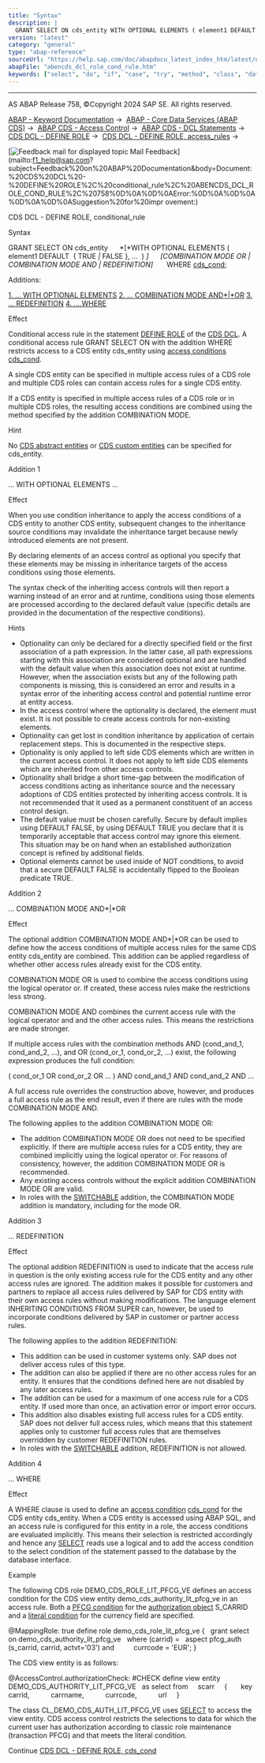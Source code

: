 ```yaml
---
title: "Syntax"
description: |
  GRANT SELECT ON cds_entity WITH OPTIONAL ELEMENTS ( element1 DEFAULT   TRUE  FALSE , ...  )  COMBINATION MODE OR  COMBINATION MODE AND  REDEFINITION WHERE cds_cond(https://help.sap.com/doc/abapdocu_latest_index_htm/latest/en-US/abencds_dcl_role_cond_expr.htm); Addition
version: "latest"
category: "general"
type: "abap-reference"
sourceUrl: "https://help.sap.com/doc/abapdocu_latest_index_htm/latest/en-US/abencds_dcl_role_cond_rule.htm"
abapFile: "abencds_dcl_role_cond_rule.htm"
keywords: ["select", "do", "if", "case", "try", "method", "class", "data", "abencds", "dcl", "role", "cond", "rule"]
---
```


* * *

AS ABAP Release 758, ©Copyright 2024 SAP SE. All rights reserved.

[ABAP - Keyword Documentation](https://help.sap.com/doc/abapdocu_latest_index_htm/latest/en-US/abenabap.htm) →  [ABAP - Core Data Services (ABAP CDS)](https://help.sap.com/doc/abapdocu_latest_index_htm/latest/en-US/abencds.htm) →  [ABAP CDS - Access Control](https://help.sap.com/doc/abapdocu_latest_index_htm/latest/en-US/abencds_access_control.htm) →  [ABAP CDS - DCL Statements](https://help.sap.com/doc/abapdocu_latest_index_htm/latest/en-US/abencds_f1_dcl_syntax.htm) →  [CDS DCL - DEFINE ROLE](https://help.sap.com/doc/abapdocu_latest_index_htm/latest/en-US/abencds_f1_define_role.htm) →  [CDS DCL - DEFINE ROLE, access\_rules](https://help.sap.com/doc/abapdocu_latest_index_htm/latest/en-US/abencds_dcl_role_rules.htm) → 

 [![](Mail.gif?object=Mail.gif "Feedback mail for displayed topic") Mail Feedback](mailto:f1_help@sap.com?subject=Feedback%20on%20ABAP%20Documentation&body=Document:%20CDS%20DCL%20-%20DEFINE%20ROLE%2C%20conditional_rule%2C%20ABENCDS_DCL_ROLE_COND_RULE%2C%20758%0D%0A%0D%0AError:%0D%0A%0D%0A%0D%0A%0D%0ASuggestion%20for%20impr
ovement:)

CDS DCL - DEFINE ROLE, conditional\_rule

Syntax

GRANT SELECT ON cds\_entity
     *\[*WITH OPTIONAL ELEMENTS ( element1 DEFAULT  { TRUE *|* FALSE }, ...  ) *\]*
     *\[*COMBINATION MODE OR *|* COMBINATION MODE AND *|* REDEFINITION*\]*
      WHERE [cds\_cond](https://help.sap.com/doc/abapdocu_latest_index_htm/latest/en-US/abencds_dcl_role_cond_expr.htm);

Additions:

[1\. ... WITH OPTIONAL ELEMENTS](#!ABAP_ADDITION_1@1@)
[2\. ... COMBINATION MODE AND*|*OR](#!ABAP_ADDITION_2@2@)
[3\. ... REDEFINITION](#!ABAP_ADDITION_3@3@)
[4\. ....WHERE](#!ABAP_ADDITION_4@4@)

Effect

Conditional access rule in the statement [DEFINE ROLE](https://help.sap.com/doc/abapdocu_latest_index_htm/latest/en-US/abencds_f1_define_role.htm) of the [CDS DCL](https://help.sap.com/doc/abapdocu_latest_index_htm/latest/en-US/abencds_dcl_glosry.htm "Glossary Entry"). A conditional access rule GRANT SELECT ON with the addition WHERE restricts access to a CDS entity cds\_entity using [access conditions](https://help.sap.com/doc/abapdocu_latest_index_htm/latest/en-US/abenaccess_condition_glosry.htm "Glossary Entry") [cds\_cond](https://help.sap.com/doc/abapdocu_latest_index_htm/latest/en-US/abencds_dcl_role_cond_expr.htm).

A single CDS entity can be specified in multiple access rules of a CDS role and multiple CDS roles can contain access rules for a single CDS entity.

If a CDS entity is specified in multiple access rules of a CDS role or in multiple CDS roles, the resulting access conditions are combined using the method specified by the addition COMBINATION MODE.

Hint

No [CDS abstract entities](https://help.sap.com/doc/abapdocu_latest_index_htm/latest/en-US/abencds_abstract_entity_glosry.htm "Glossary Entry") or [CDS custom entities](https://help.sap.com/doc/abapdocu_latest_index_htm/latest/en-US/abencds_custom_entity_glosry.htm "Glossary Entry") can be specified for cds\_entity.

Addition 1   

... WITH OPTIONAL ELEMENTS ...

Effect

When you use condition inheritance to apply the access conditions of a CDS entity to another CDS entity, subsequent changes to the inheritance source conditions may invalidate the inheritance target because newly introduced elements are not present.

By declaring elements of an access control as optional you specify that these elements may be missing in inheritance targets of the access conditions using those elements.

The syntax check of the inheriting access controls will then report a warning instead of an error and at runtime, conditions using those elements are processed according to the declared default value (specific details are provided in the documentation of the respective conditions).

Hints

-   Optionality can only be declared for a directly specified field or the first association of a path expression. In the latter case, all path expressions starting with this association are considered optional and are handled with the default value when this association does not exist at runtime. However, when the association exists but any of the following path components is missing, this is considered an error and results in a syntax error of the inheriting access control and potential runtime error at entity access.
-   In the access control where the optionality is declared, the element must exist. It is not possible to create access controls for non-existing elements.
-   Optionality can get lost in condition inheritance by application of certain replacement steps. This is documented in the respective steps.
-   Optionality is only applied to left side CDS elements which are written in the current access control. It does not apply to left side CDS elements which are inherited from other access controls.
-   Optionality shall bridge a short time-gap between the modification of access conditions acting as inheritance source and the necessary adoptions of CDS entities protected by inheriting access controls. It is not recommended that it used as a permanent constituent of an access control design.
-   The default value must be chosen carefully. Secure by default implies using DEFAULT FALSE, by using DEFAULT TRUE you declare that it is temporarily acceptable that access control may ignore this element. This situation may be on hand when an established authorization concept is refined by additional fields.
-   Optional elements cannot be used inside of NOT conditions, to avoid that a secure DEFAULT FALSE is accidentally flipped to the Boolean predicate TRUE.

Addition 2   

... COMBINATION MODE AND*|*OR

Effect

The optional addition COMBINATION MODE AND*|*OR can be used to define how the access conditions of multiple access rules for the same CDS entity cds\_entity are combined. This addition can be applied regardless of whether other access rules already exist for the CDS entity.

COMBINATION MODE OR is used to combine the access conditions using the logical operator or. If created, these access rules make the restrictions less strong.

COMBINATION MODE AND combines the current access rule with the logical operator and and the other access rules. This means the restrictions are made stronger.

If multiple access rules with the combination methods AND (cond\_and\_1, cond\_and\_2, ...), and OR (cond\_or\_1, cond\_or\_2, ...) exist, the following expression produces the full condition:

( cond\_or\_1 OR cond\_or\_2 OR ... ) AND cond\_and\_1 AND cond\_and\_2 AND ...

A full access rule overrides the construction above, however, and produces a full access rule as the end result, even if there are rules with the mode COMBINATION MODE AND.

The following applies to the addition COMBINATION MODE OR:

-   The addition COMBINATION MODE OR does not need to be specified explicitly. If there are multiple access rules for a CDS entity, they are combined implicitly using the logical operator or. For reasons of consistency, however, the addition COMBINATION MODE OR is recommended.
-   Any existing access controls without the explicit addition COMBINATION MODE OR are valid.
-   In roles with the [SWITCHABLE](https://help.sap.com/doc/abapdocu_latest_index_htm/latest/en-US/abencds_f1_define_role.htm) addition, the COMBINATION MODE addition is mandatory, including for the mode OR.

Addition 3   

... REDEFINITION

Effect

The optional addition REDEFINITION is used to indicate that the access rule in question is the only existing access rule for the CDS entity and any other access rules are ignored. The addition makes it possible for customers and partners to replace all access rules delivered by SAP for CDS entity with their own access rules without making modifications. The language element INHERITING CONDITIONS FROM SUPER can, however, be used to incorporate conditions delivered by SAP in customer or partner access rules.

The following applies to the addition REDEFINITION:

-   This addition can be used in customer systems only. SAP does not deliver access rules of this type.
-   The addition can also be applied if there are no other access rules for an entity. It ensures that the conditions defined here are not disabled by any later access rules.
-   The addition can be used for a maximum of one access rule for a CDS entity. If used more than once, an activation error or import error occurs.
-   This addition also disables existing full access rules for a CDS entity. SAP does not deliver full access rules, which means that this statement applies only to customer full access rules that are themselves overridden by customer REDEFINITION rules.
-   In roles with the [SWITCHABLE](https://help.sap.com/doc/abapdocu_latest_index_htm/latest/en-US/abencds_f1_define_role.htm) addition, REDEFINITION is not allowed.

Addition 4   

... WHERE

Effect

A WHERE clause is used to define an [access condition](https://help.sap.com/doc/abapdocu_latest_index_htm/latest/en-US/abenaccess_condition_glosry.htm "Glossary Entry") [cds\_cond](https://help.sap.com/doc/abapdocu_latest_index_htm/latest/en-US/abencds_dcl_role_cond_expr.htm) for the CDS entity cds\_entity. When a CDS entity is accessed using ABAP SQL, and an access rule is configured for this entity in a role, the access conditions are evaluated implicitly. This means their selection is restricted accordingly and hence any [SELECT](https://help.sap.com/doc/abapdocu_latest_index_htm/latest/en-US/abapselect.htm) reads use a logical and to add the access condition to the select condition of the statement passed to the database by the database interface.

Example

The following CDS role DEMO\_CDS\_ROLE\_LIT\_PFCG\_VE defines an access condition for the CDS view entity demo\_cds\_authority\_lit\_pfcg\_ve in an access rule. Both a [PFCG condition](https://help.sap.com/doc/abapdocu_latest_index_htm/latest/en-US/abencds_f1_cond_pfcg.htm) for the [authorization object](https://help.sap.com/doc/abapdocu_latest_index_htm/latest/en-US/abenauthorization_object_glosry.htm "Glossary Entry") S\_CARRID and a [literal condition](https://help.sap.com/doc/abapdocu_latest_index_htm/latest/en-US/abencds_f1_cond_literal.htm) for the currency field are specified.

@MappingRole: true
define role demo\_cds\_role\_lit\_pfcg\_ve {
  grant select on demo\_cds\_authority\_lit\_pfcg\_ve
  where (carrid) =
  aspect pfcg\_auth (s\_carrid, carrid, actvt='03') and
         currcode = 'EUR'; }

The CDS view entity is as follows:

@AccessControl.authorizationCheck: #CHECK
define view entity DEMO\_CDS\_AUTHORITY\_LIT\_PFCG\_VE
  as select from
    scarr
    {
      key carrid,
          carrname,
          currcode,
          url
    }

The class CL\_DEMO\_CDS\_AUTH\_LIT\_PFCG\_VE uses [SELECT](https://help.sap.com/doc/abapdocu_latest_index_htm/latest/en-US/abapselect.htm) to access the view entity. CDS access control restricts the selections to data for which the current user has authorization according to classic role maintenance (transaction PFCG) and that meets the literal condition.

Continue
[CDS DCL - DEFINE ROLE, cds\_cond](https://help.sap.com/doc/abapdocu_latest_index_htm/latest/en-US/abencds_dcl_role_cond_expr.htm)